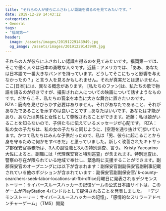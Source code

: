 ```yaml
---
title: "それらの人が彼らにふさわしい認識を得るのを見てみたいです。"
date: 2019-12-29 14:43:12
categories:
- General
tags:
- "福岡第一"
header:
  image: /assets/images/20191229143949.jpg
  og_image: /assets/images/20191229143949.jpg
---
```


それらの人が彼らにふさわしい認識を得るのを見てみたいです。福岡第一では、そこで働く人々は日本の勇敢な人々です。近藤：アメリカでは、「ああ、あなたは日本語で一番大きなバンドを持っています。どうしてそこにもっと影響を与えなかったの？」と言う人を見るかもしれません。それが真実だとは思いません。ここ[日本]には、異なる概念があります。 [私たちのファン]は、私たちの歌で物語を語るのが好きですが、撮影された人についての映画について話すようなものです。だからこそ、私たちの音楽を本当に大きな舞台に置きたいのです。 RZA：筋肉を見せびらかす必要はありません。それがあなたであること、それがあなたであることを示すのは良いことです...あなたはいいです、あなたは才能があり、あなたは男性と女性として尊敬されることができます。近藤：私は娘がいることを知らないので、子供たちに伝えているメッセージが心配です。 RZA：私の女の子たちは、私の女の子たちと同じように、[空港を通り抜けて]歩いています。かつて私たちはみんな子供だったので、私は「男、彼らに起こることから身を守るために何かをすべきだ」と思っていました。新しく改善されたキトサップ郡保安官事務所は、3人の副役職と3人の特別巡査、言う。 Kristy Yaccarino大佐によると、副職には「代理保安官と特別巡査」が含まれます。特別巡査は、警察の存在が限られている地域で奉仕し、緊急時に支援することができます。副郡保安官のオープニングには以下が含まれます：副保安官副副保安官副刑事記載されている他のポジションが含まれています：副保安官副副保安官/ k-county-searchers-seek-labor-locations-at-fbi-office月曜日に発表されるデジモンストーリー：サイバースルースハッカーの記憶ゲームの公式日本語サイトは、このゲームがPlayStation 4バンドルとして提供されることを発表しました。 「デジモンストーリー：サイバースルースハッカーの記憶」、「感情的なスリラーアドベンチャーゲーム」（TMS）開発
